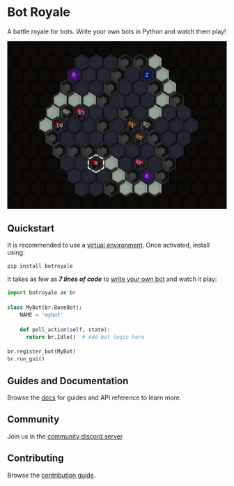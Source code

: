 # Bot Royale
A battle royale for bots. Write your own bots in Python and watch them play!

![Preview GIF](/botroyale/assets/preview.gif)

## Quickstart
It is recommended to use a [virtual environment](https://docs.python.org/3/tutorial/venv.html). Once activated, install using:
```noformat
pip install botroyale
```
It takes as few as ***7 lines of code*** to [write your own bot](https://ariel.ninja/botroyale/docs/guides/bots/simple.html) and watch it play:

```python
import botroyale as br

class MyBot(br.BaseBot):
    NAME = 'mybot'

    def poll_action(self, state):
      return br.Idle()  # Add bot logic here

br.register_bot(MyBot)
br.run_gui()
```

## Guides and Documentation
Browse the [docs](https://ariel.ninja/botroyale/docs/) for guides and API reference to learn more.

## Community
Join us in the [community discord server](https://discord.gg/ADss5FRyqG).

## Contributing
Browse the [contribution guide](https://ariel.ninja/botroyale/docs/guides/contributing.html).
